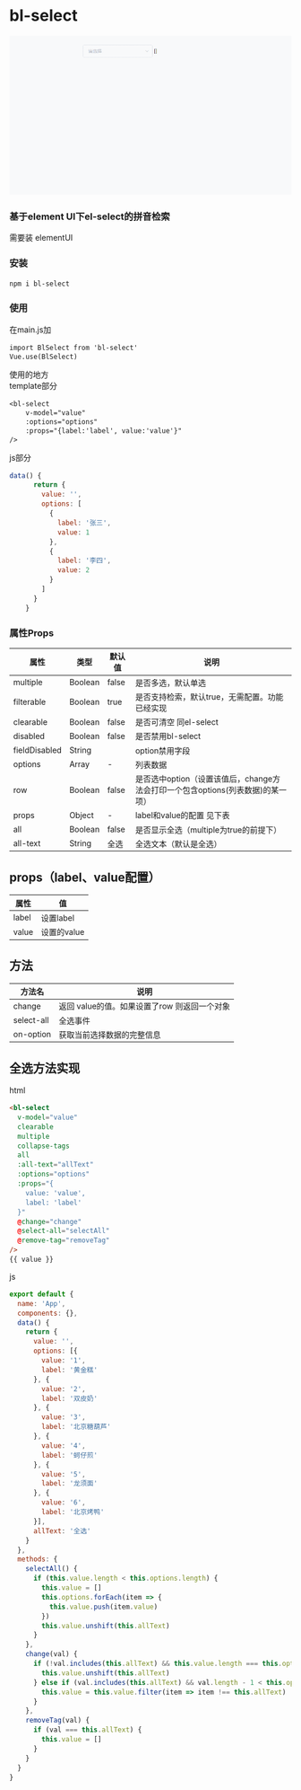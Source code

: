 # bl-select
![示例图片](examples/assets/GIF.gif)
### 基于element UI下el-select的拼音检索
需要装 elementUI
### 安装
`npm i bl-select`
### 使用
在main.js加
```
import BlSelect from 'bl-select'
Vue.use(BlSelect)
```
使用的地方   
template部分
```
<bl-select
    v-model="value"
    :options="options"
    :props="{label:'label', value:'value'}"
/>
```
js部分
```js
data() {
      return {
        value: '',
        options: [
          {
            label: '张三',
            value: 1
          },
          {
            label: '李四',
            value: 2
          }
        ]
      }
    }
```
### 属性Props 

属性 | 类型 | 默认值 | 说明
---|---|---|---
multiple | Boolean | false|是否多选，默认单选
filterable | Boolean | true |是否支持检索，默认true，无需配置。功能已经实现
clearable | Boolean | false | 是否可清空 同el-select
disabled | Boolean | false | 是否禁用bl-select
fieldDisabled | String |  | option禁用字段
options | Array | - | 列表数据
row | Boolean |false | 是否选中option（设置该值后，change方法会打印一个包含options(列表数据)的某一项）
props | Object | - | label和value的配置 见下表
all | Boolean | false|是否显示全选（multiple为true的前提下）
all-text | String | 全选 |全选文本（默认是全选）

## props（label、value配置）
属性 | 值
---|---
label | 设置label
value | 设置的value

## 方法
方法名 | 说明
---|---
change| 返回 value的值。如果设置了row 则返回一个对象
select-all | 全选事件
on-option | 获取当前选择数据的完整信息

## 全选方法实现
html    
```html
<bl-select
  v-model="value"
  clearable
  multiple
  collapse-tags
  all
  :all-text="allText"
  :options="options"
  :props="{
    value: 'value',
    label: 'label'
  }"
  @change="change"
  @select-all="selectAll"
  @remove-tag="removeTag"
/>
{{ value }}
```
js
```js
export default {
  name: 'App',
  components: {},
  data() {
    return {
      value: '',
      options: [{
        value: '1',
        label: '黄金糕'
      }, {
        value: '2',
        label: '双皮奶'
      }, {
        value: '3',
        label: '北京糖葫芦'
      }, {
        value: '4',
        label: '蚵仔煎'
      }, {
        value: '5',
        label: '龙须面'
      }, {
        value: '6',
        label: '北京烤鸭'
      }],
      allText: '全选'
    }
  },
  methods: {
    selectAll() {
      if (this.value.length < this.options.length) {
        this.value = []
        this.options.forEach(item => {
          this.value.push(item.value)
        })
        this.value.unshift(this.allText)
      }
    },
    change(val) {
      if (!val.includes(this.allText) && this.value.length === this.options.length) {
        this.value.unshift(this.allText)
      } else if (val.includes(this.allText) && val.length - 1 < this.options.length) {
        this.value = this.value.filter(item => item !== this.allText)
      }
    },
    removeTag(val) {
      if (val === this.allText) {
        this.value = []
      }
    }
  }
}
```